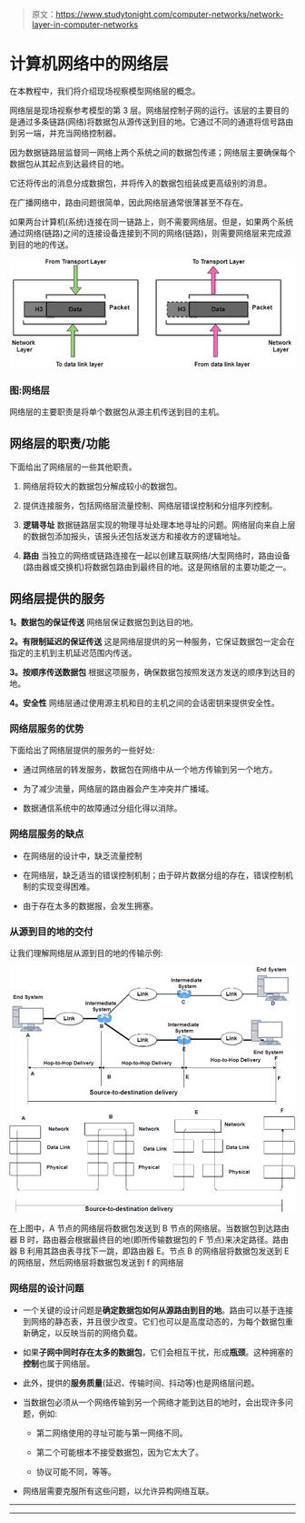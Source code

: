 > 原文：<https://www.studytonight.com/computer-networks/network-layer-in-computer-networks>

# 计算机网络中的网络层

在本教程中，我们将介绍现场视察模型网络层的概念。

网络层是现场视察参考模型的第 3 层。网络层控制子网的运行。该层的主要目的是通过多条链路(网络)将数据包从源传送到目的地。它通过不同的通道将信号路由到另一端，并充当网络控制器。

因为数据链路层监督同一网络上两个系统之间的数据包传递；网络层主要确保每个数据包从其起点到达最终目的地。

它还将传出的消息分成数据包，并将传入的数据包组装成更高级别的消息。

在广播网络中，路由问题很简单，因此网络层通常很薄甚至不存在。

如果两台计算机(系统)连接在同一链路上，则不需要网络层。但是，如果两个系统通过网络(链路)之间的连接设备连接到不同的网络(链路)，则需要网络层来完成源到目的地的传送。

![](img/379b8f9e5cbb30f19d9f2303912c0c32.png)

### 图:网络层

网络层的主要职责是将单个数据包从源主机传送到目的主机。

## 网络层的职责/功能

下面给出了网络层的一些其他职责。

1.  网络层将较大的数据包分解成较小的数据包。

2.  提供连接服务，包括网络层流量控制、网络层错误控制和分组序列控制。

3.  **逻辑寻址**
    数据链路层实现的物理寻址处理本地寻址的问题。网络层向来自上层的数据包添加报头，该报头还包括发送方和接收方的逻辑地址。

4.  **路由**
    当独立的网络或链路连接在一起以创建互联网络/大型网络时，路由设备(路由器或交换机)将数据包路由到最终目的地。这是网络层的主要功能之一。

## 网络层提供的服务

**1。数据包的保证传送**
网络层保证数据包到达目的地。

**2。有限制延迟的保证传送**
这是网络层提供的另一种服务，它保证数据包一定会在指定的主机到主机延迟范围内传送。

**3。按顺序传送数据包**
根据这项服务，确保数据包按照发送方发送的顺序到达目的地。

**4。安全性**
网络层通过使用源主机和目的主机之间的会话密钥来提供安全性。

### 网络层服务的优势

下面给出了网络层提供的服务的一些好处:

*   通过网络层的转发服务，数据包在网络中从一个地方传输到另一个地方。

*   为了减少流量，网络层的路由器会产生冲突并广播域。

*   数据通信系统中的故障通过分组化得以消除。

### 网络层服务的缺点

*   在网络层的设计中，缺乏流量控制

*   在网络层，缺乏适当的错误控制机制；由于碎片数据分组的存在，错误控制机制的实现变得困难。

*   由于存在太多的数据报，会发生拥塞。

### 从源到目的地的交付

让我们理解网络层从源到目的地的传输示例:

![](img/ba78380f28f0279688fc75f6b34f21e7.png)

在上图中，A 节点的网络层将数据包发送到 B 节点的网络层。当数据包到达路由器 B 时，路由器会根据最终目的地(即所传输数据包的 F 节点)来决定路径。路由器 B 利用其路由表寻找下一跳，即路由器 E。节点 B 的网络层将数据包发送到 E 的网络层，然后网络层将数据包发送到 f 的网络层

### 网络层的设计问题

*   一个关键的设计问题是**确定数据包如何从源路由到目的地**。路由可以基于连接到网络的静态表，并且很少改变。它们也可以是高度动态的，为每个数据包重新确定，以反映当前的网络负载。

*   如果**子网中同时存在太多的数据包**，它们会相互干扰，形成**瓶颈**。这种拥塞的**控制**也属于网络层。

*   此外，提供的**服务质量**(延迟、传输时间、抖动等)也是网络层问题。

*   当数据包必须从一个网络传输到另一个网络才能到达目的地时，会出现许多问题，例如:

    *   第二网络使用的寻址可能与第一网络不同。

    *   第二个可能根本不接受数据包，因为它太大了。

    *   协议可能不同，等等。

*   网络层需要克服所有这些问题，以允许异构网络互联。



* * *

* * *
